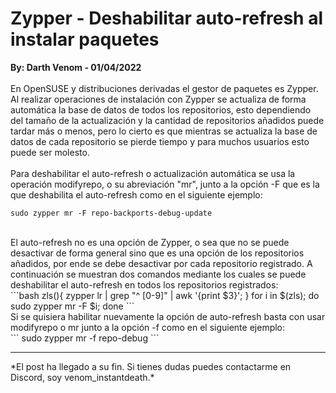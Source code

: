 # Zypper - Deshabilitar auto-refresh al instalar paquetes
<b>By: Darth Venom - 01/04/2022</b>
<br>
<br>
En OpenSUSE y distribuciones derivadas el gestor de paquetes es Zypper. Al realizar operaciones de instalación con Zypper se actualiza de forma automática la base de datos de todos los repositorios, esto dependiendo del tamaño de la actualización y la cantidad de repositorios añadidos puede tardar más o menos, pero lo cierto es que mientras se actualiza la base de datos de cada repositorio se pierde tiempo y para muchos usuarios esto puede ser molesto.
<br>
<br>
Para deshabilitar el auto-refresh o actualización automática se usa la operación modifyrepo, o su abreviación "mr", junto a la opción -F que es la que deshabilita el auto-refresh como en el siguiente ejemplo:
<br>
```
sudo zypper mr -F repo-backports-debug-update
```
<br>
El auto-refresh no es una opción de Zypper, o sea que no se puede desactivar de forma general sino que es una opción de los repositorios añadidos, por ende se debe desactivar por cada repositorio registrado. A continuación se muestran dos comandos mediante los cuales se puede deshabilitar el auto-refresh en todos los repositorios registrados:
<br>
```bash
zls(){ zypper lr | grep "^ [0-9]" | awk '{print $3}'; }
for i in $(zls); do sudo zypper mr -F $i; done
```
<br>
Si se quisiera habilitar nuevamente la opción de auto-refresh basta con usar modifyrepo o mr junto a la opción -f como en el siguiente ejemplo:
<br>
```
sudo zypper mr -f repo-debug
```
<br>
<hr>
*El post ha llegado a su fin. Si tienes dudas puedes contactarme en Discord, soy venom_instantdeath.*
